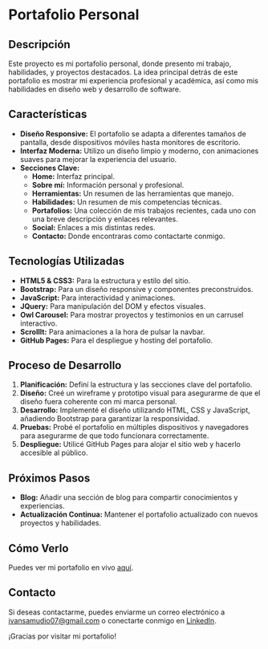 # Portafolio Personal

## Descripción

Este proyecto es mi portafolio personal, donde presento mi trabajo, habilidades, y proyectos destacados. La idea principal detrás de este portafolio es mostrar mi experiencia profesional y académica, así como mis habilidades en diseño web y desarrollo de software.

## Características

- **Diseño Responsive:** El portafolio se adapta a diferentes tamaños de pantalla, desde dispositivos móviles hasta monitores de escritorio.
- **Interfaz Moderna:** Utilizo un diseño limpio y moderno, con animaciones suaves para mejorar la experiencia del usuario.
- **Secciones Clave:**
  - **Home:** Interfaz principal.
  - **Sobre mí:** Información personal y profesional.
  - **Herramientas:** Un resumen de las herramientas que manejo.
  - **Habilidades:** Un resumen de mis competencias técnicas.
  - **Portafolios:** Una colección de mis trabajos recientes, cada uno con una breve descripción y enlaces relevantes.
  - **Social:** Enlaces a mis distintas redes.
  - **Contacto:** Donde encontraras como contactarte conmigo.

## Tecnologías Utilizadas

- **HTML5 & CSS3:** Para la estructura y estilo del sitio.
- **Bootstrap:** Para un diseño responsive y componentes preconstruidos.
- **JavaScript:** Para interactividad y animaciones.
- **JQuery:** Para manipulación del DOM y efectos visuales.
- **Owl Carousel:** Para mostrar proyectos y testimonios en un carrusel interactivo.
- **ScrollIt:** Para animaciones a la hora de pulsar la navbar.
- **GitHub Pages:** Para el despliegue y hosting del portafolio.

## Proceso de Desarrollo

1. **Planificación:** Definí la estructura y las secciones clave del portafolio. 
2. **Diseño:** Creé un wireframe y prototipo visual para asegurarme de que el diseño fuera coherente con mi marca personal.
3. **Desarrollo:** Implementé el diseño utilizando HTML, CSS y JavaScript, añadiendo Bootstrap para garantizar la responsividad.
4. **Pruebas:** Probé el portafolio en múltiples dispositivos y navegadores para asegurarme de que todo funcionara correctamente.
5. **Despliegue:** Utilicé GitHub Pages para alojar el sitio web y hacerlo accesible al público.

## Próximos Pasos

- **Blog:** Añadir una sección de blog para compartir conocimientos y experiencias.
- **Actualización Continua:** Mantener el portafolio actualizado con nuevos proyectos y habilidades.

## Cómo Verlo

Puedes ver mi portafolio en vivo [aquí](https://ivansamudio.github.io/Portafolio/).

## Contacto

Si deseas contactarme, puedes enviarme un correo electrónico a [ivansamudio07@gmail.com](mailto:ivansamudio07@gmail.com) o conectarte conmigo en [LinkedIn](https://www.linkedin.com/in/ivan-samudio/).

¡Gracias por visitar mi portafolio!


